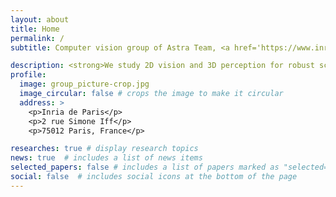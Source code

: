 ```yaml
---
layout: about
title: Home
permalink: /
subtitle: Computer vision group of Astra Team, <a href='https://www.inria.fr/fr/centre-inria-de-paris'>Inria Paris</a>

description: <strong>We study 2D vision and 3D perception for robust scene understanding.</strong> Our research focuses on relaxing the use of abundant data and supervision, stepping towards weak-/un-supervised vision algorithms, while providing models that are more interpretable. We primarily address autonomous driving but our research expands to a variety of indoor and outdoor applications. 
profile:
  image: group_picture-crop.jpg
  image_circular: false # crops the image to make it circular
  address: >
    <p>Inria de Paris</p>
    <p>2 rue Simone Iff</p>
    <p>75012 Paris, France</p>

researches: true # display research topics
news: true  # includes a list of news items
selected_papers: false # includes a list of papers marked as "selected={true}"
social: false  # includes social icons at the bottom of the page
---
```

